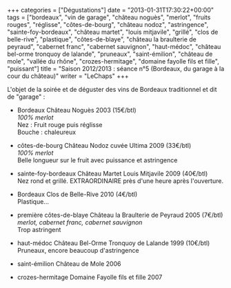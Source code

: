 +++
categories = ["Dégustations"]
date = "2013-01-31T17:30:22+00:00"
tags = ["bordeaux", "vin de garage", "château noguès", "merlot", "fruits rouges", "réglisse", "côtes-de-bourg", "château nodoz", "astringence", "sainte-foy-bordeaux", "château martet", "louis mitjavile", "grillé", "clos de belle-rive", "plastique", "côtes-de-blaye", "château la braulterie de peyraud", "cabernet franc", "cabernet sauvignon", "haut-médoc", "château bel-orme tronquoy de lalande", "pruneaux", "saint-émilion", "château de mole", "vallée du rhône", "crozes-hermitage", "domaine fayolle fils et fille", "puissant"]
title = "Saison 2012/2013 : séance n°5 (Bordeaux, du garage à la cour du château)"
writer = "LeChaps"
+++

L'objet de la soirée et de déguster des vins de Bordeaux traditionnel et dit de "garage" :

* Bordeaux Château Noguès 2003 (15€/btl)  
_100% merlot_  
Nez : Fruit rouge puis réglisse  
Bouche : chaleureux

* côtes-de-bourg Château Nodoz cuvée Ultima 2009 (33€/btl)  
_100% merlot_  
Belle longueur sur le fruit avec puissance et astringence

* sainte-foy-bordeaux Château Martet Louis Mitjavile 2009 (40€/btl) <i class="fa fa-plus-circle"></i>  
Nez rond et grillé. EXTRAORDINAIRE près d'une heure après l'ouverture.

* Bordeaux Clos de Belle-Rive 2010 (4€/btl)  
Plastique...

* première côtes-de-blaye Château la Braulterie de Peyraud 2005 (7€/btl)  
_merlot, cabernet franc, cabernet sauvignon_  
Trop astringent

* haut-médoc Château Bel-Orme Tronquoy de Lalande 1999 (10€/btl) <i class="fa fa-plus-circle"></i>  
Pruneaux, encore beaucoup d'astringence

* saint-émilion Château de Mole 2006

* crozes-hermitage Domaine Fayolle fils et fille 2007
